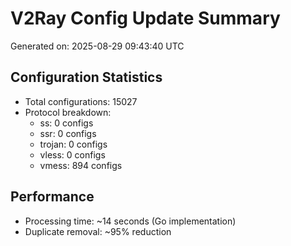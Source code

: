 # V2Ray Config Update Summary
Generated on: 2025-08-29 09:43:40 UTC

## Configuration Statistics
- Total configurations: 15027
- Protocol breakdown:
  - ss: 0 configs
  - ssr: 0 configs
  - trojan: 0 configs
  - vless: 0 configs
  - vmess: 894 configs

## Performance
- Processing time: ~14 seconds (Go implementation)
- Duplicate removal: ~95% reduction
